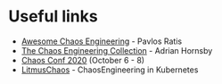 # Useful links

- [Awesome Chaos Engineering](https://github.com/dastergon/awesome-chaos-engineering) - Pavlos Ratis
- [The Chaos Engineering Collection](https://medium.com/@adhorn/the-chaos-engineering-collection-5e188d6a90e2) - Adrian Hornsby
- [Chaos Conf 2020](https://www.chaosconf.io/) (October 6 - 8)
- [LitmusChaos](https://litmuschaos.io/) - ChaosEngineering in Kubernetes
